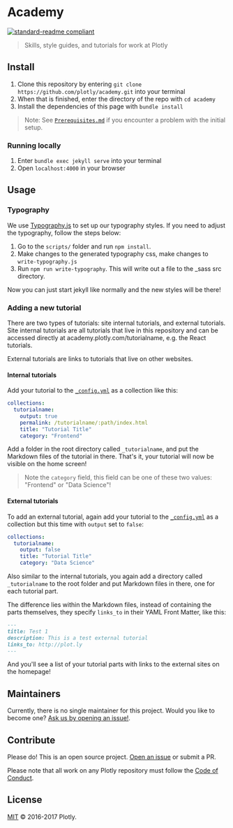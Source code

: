 # Academy

[![standard-readme compliant](https://img.shields.io/badge/readme%20style-standard-brightgreen.svg?style=flat-square)](https://github.com/RichardLitt/standard-readme)

> Skills, style guides, and tutorials for work at Plotly

## Install

1. Clone this repository by entering `git clone https://github.com/plotly/academy.git` into your terminal
2. When that is finished, enter the directory of the repo with `cd academy`
3. Install the dependencies of this page with `bundle install`

> Note: See [`Prerequisites.md`](prerequisites.md) if you encounter a problem with the initial setup.

### Running locally

1. Enter `bundle exec jekyll serve` into your terminal
2. Open `localhost:4000` in your browser

## Usage

### Typography

We use [Typography.js](https://github.com/KyleAMathews/typography.js) to set up our typography styles. If you need to adjust the typography, follow the steps below:

1. Go to the `scripts/` folder and run `npm install`.
2. Make changes to the generated typography css, make changes to `write-typography.js`
3. Run `npm run write-typography`. This will write out a file to the \_sass src directory.

Now you can just start jekyll like normally and the new styles will be there!

### Adding a new tutorial

There are two types of tutorials: site internal tutorials, and external tutorials. Site internal tutorials are all tutorials that live in this repository and can be accessed directly at academy.plotly.com/tutorialname, e.g. the React tutorials.

External tutorials are links to tutorials that live on other websites.

#### Internal tutorials

Add your tutorial to the [`_config.yml`](_config.yml) as a collection like this:

```YAML
collections:
  tutorialname:
    output: true
    permalink: /tutorialname/:path/index.html
    title: "Tutorial Title"
    category: "Frontend"
```

Add a folder in the root directory called `_tutorialname`, and put the Markdown files of the tutorial in there. That's it, your tutorial will now be visible on the home screen!

> Note the `category` field, this field can be one of these two values: "Frontend" or "Data Science"!

#### External tutorials

To add an external tutorial, again add your tutorial to the [`_config.yml`](_config.yml) as a collection but this time with `output` set to `false`:

```YAML
collections:
  tutorialname:
    output: false
    title: "Tutorial Title"
    category: "Data Science"
```

Also similar to the internal tutorials, you again add a directory called `_tutorialname` to the root folder and put Markdown files in there, one for each tutorial part.

The difference lies within the Markdown files, instead of containing the parts themselves, they specify `links_to` in their YAML Front Matter, like this:

```Markdown
---
title: Test 1
description: This is a test external tutorial
links_to: http://plot.ly
---
```

And you'll see a list of your tutorial parts with links to the external sites on the homepage!

## Maintainers

Currently, there is no single maintainer for this project. Would you like to become one? [Ask us by opening an issue!](https://github.com/plotly/academy/issues/new).

## Contribute

Please do! This is an open source project. [Open an issue](https://github.com/plotly/academy/issues/new) or submit a PR.

Please note that all work on any Plotly repository must follow the [Code of Conduct](CODE_OF_CONDUCT.md).

## License

[MIT](LICENSE.txt) © 2016-2017 Plotly.
